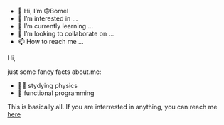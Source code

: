 - 👋 Hi, I’m @Bomel
- 👀 I’m interested in ...
- 🌱 I’m currently learning ...
- 💞️ I’m looking to collaborate on ...
- 📫 How to reach me ...

Hi, 

just some fancy facts about.me:

- 👨‍🎓 stydying physics
- 💖 functional programming

This is basically all. If you are interrested in anything, you can reach me [here](keiwanjamaly@gmail.com)
